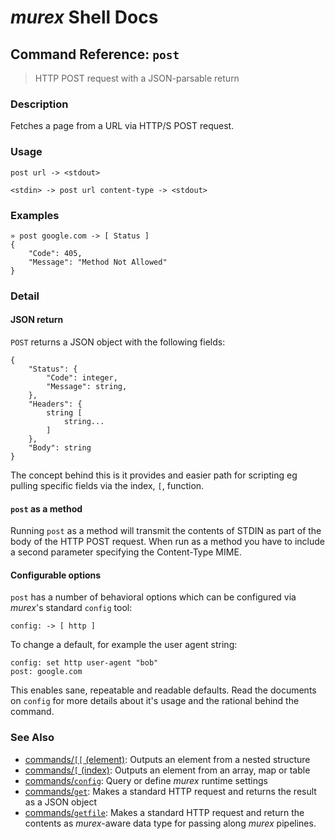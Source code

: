 # _murex_ Shell Docs

## Command Reference: `post`

> HTTP POST request with a JSON-parsable return

### Description

Fetches a page from a URL via HTTP/S POST request.

### Usage

    post url -> <stdout>
    
    <stdin> -> post url content-type -> <stdout>

### Examples

    » post google.com -> [ Status ] 
    {
        "Code": 405,
        "Message": "Method Not Allowed"
    }

### Detail

#### JSON return

`POST` returns a JSON object with the following fields:

    {
        "Status": {
            "Code": integer,
            "Message": string,
        },
        "Headers": {
            string [
                string...
            ]
        },
        "Body": string
    }
    
The concept behind this is it provides and easier path for scripting eg pulling
specific fields via the index, `[`, function.

#### `post` as a method

Running `post` as a method will transmit the contents of STDIN as part of the
body of the HTTP POST request. When run as a method you have to include a second
parameter specifying the Content-Type MIME.

#### Configurable options

`post` has a number of behavioral options which can be configured via _murex_'s
standard `config` tool:

    config: -> [ http ]
    
To change a default, for example the user agent string:

    config: set http user-agent "bob"
    post: google.com
    
This enables sane, repeatable and readable defaults. Read the documents on
`config` for more details about it's usage and the rational behind the command.

### See Also

* [commands/`[[` (element)](../commands/element.md):
  Outputs an element from a nested structure
* [commands/`[` (index)](../commands/index.md):
  Outputs an element from an array, map or table
* [commands/`config`](../commands/config.md):
  Query or define _murex_ runtime settings
* [commands/`get`](../commands/get.md):
  Makes a standard HTTP request and returns the result as a JSON object
* [commands/`getfile`](../commands/getfile.md):
  Makes a standard HTTP request and return the contents as _murex_-aware data type for passing along _murex_ pipelines.